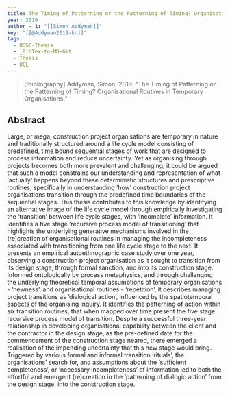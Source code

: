 ```yaml
---
title: The Timing of Patterning or the Patterning of Timing? Organisational Routines in Temporary Organisations
year: 2019
author - 1: "[[Simon Addyman]]"
key: "[[@Addyman2019-kn]]"
tags:
  - BSSC-Thesis
  - _BibTex-to-MD-Git
  - Thesis
  - UCL
---
```


> [!bibliography]
> Addyman, Simon. 2019. “The Timing of Patterning or the Patterning of Timing? Organisational Routines in Temporary Organisations.” 

## Abstract
Large, or mega, construction project organisations are temporary in nature and traditionally structured around a life cycle model consisting of predefined, time bound sequential stages of work that are designed to process information and reduce uncertainty. Yet as organising through projects becomes both more prevalent and challenging, it could be argued that such a model constrains our understanding and representation of what ‘actually’ happens beyond these deterministic structures and prescriptive routines, specifically in understanding ‘how’ construction project organisations transition through the predefined time boundaries of the sequential stages. This thesis contributes to this knowledge by identifying an alternative image of the life cycle model through empirically investigating the ‘transition’ between life cycle stages, with ‘incomplete’ information. It identifies a five stage ‘recursive process model of transitioning’ that highlights the underlying generative mechanisms involved in the (re)creation of organisational routines in managing the incompleteness associated with transitioning from one life cycle stage to the next. It presents an empirical autoethnographic case study over one year, observing a construction project organisation as it sought to transition from its design stage, through formal sanction, and into its construction stage. Informed ontologically by process metaphysics, and through challenging the underlying theoretical temporal assumptions of temporary organisations - ‘newness’, and organisational routines - ‘repetition’, it describes managing project transitions as ‘dialogical action’, influenced by the spatiotemporal aspects of the organising inquiry. It identifies the patterning of action within six transition routines, that when mapped over time present the five stage recursive process model of transition. Despite a successful three-year relationship in developing organisational capability between the client and the contractor in the design stage, as the pre-defined date for the commencement of the construction stage neared, there emerged a realisation of the impending uncertainty that this new stage would bring. Triggered by various formal and informal transition ‘rituals’, the organisations’ search for, and assumptions about the ‘sufficient completeness’, or ‘necessary incompleteness’ of information led to both the effortful and emergent (re)creation in the ‘patterning of dialogic action’ from the design stage, into the construction stage.